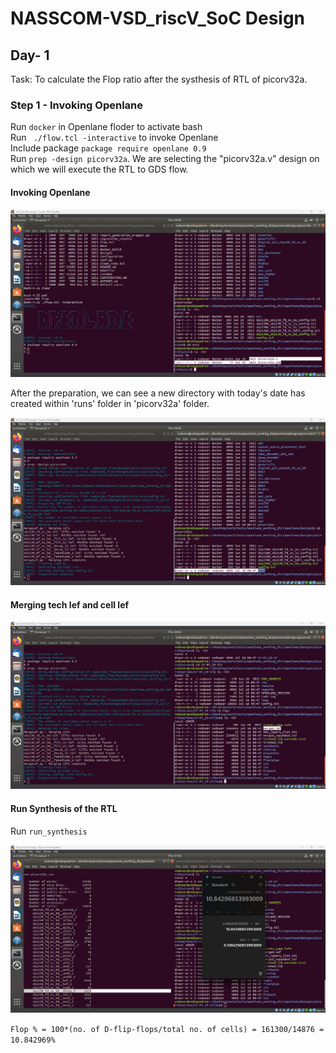 
# NASSCOM-VSD_riscV_SoC Design

## Day- 1
Task: To calculate the Flop ratio after the systhesis of RTL of picorv32a.


### Step 1 - Invoking Openlane
Run `docker` in Openlane floder to activate bash\
Run ` ./flow.tcl -interactive` to invoke Openlane\
Include package `package require openlane 0.9`\
Run `prep -design picorv32a`. We are selecting the "picorv32a.v" design on which we will execute the RTL to GDS flow.

#### Invoking Openlane


![](https://github.com/siliconmanipulator/VSD_riscV/blob/main/day_1/1%20invoking%20openlane.png)

After the preparation, we can see a new directory with today's date has created within 'runs' folder in 'picorv32a' folder.

![](https://github.com/siliconmanipulator/VSD_riscV/blob/main/day_1/2%20design%20setup.png)

#### Merging tech lef and cell lef

![](https://github.com/siliconmanipulator/VSD_riscV/blob/main/day_1/3%20merging%20of%20tech%20lef%20and%20cell%20lef.png)

#### Run Synthesis of the RTL
Run `run_synthesis`

![](https://github.com/siliconmanipulator/VSD_riscV/blob/main/day_1/4%20flop%20ratio.png)

` Flop % = 100*(no. of D-flip-flops/total no. of cells)
= 161300/14876 = 10.842969% `

